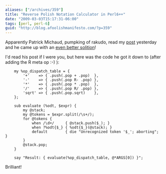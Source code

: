 ```yaml
---
aliases: ["/archives/359"]
title: "Reverse Polish Notation Calculator in Perl6++"
date: "2009-03-03T15:17:31-06:00"
tags: [perl, perl-6]
guid: "http://blog.afoolishmanifesto.com/?p=359"
---
```

Apparently Patrick Michaud, pumpking of rakudo, read my
[post](/posts/perl-5-to-perl-6-a-reverse-polish-notation-calculator/) yesterday
and he came up with an [even better
solition](https://web.archive.org/web/20100113121021/http://use.perl.org/~pmichaud/journal/38580)!

I'd read his post if I were you, but here was the code he got it down to (after adding the R meta op :-) ):

        my %op_dispatch_table = {
            '+'    => { .push(.pop + .pop)  },
            '-'    => { .push(.pop R- .pop) },
            '*'    => { .push(.pop * .pop)  },
            '/'    => { .push(.pop R/ .pop) },
            'sqrt' => { .push(.pop.sqrt)    },
        };

        sub evaluate (%odt, $expr) {
            my @stack;
            my @tokens = $expr.split(/\s+/);
            for @tokens {
                when /\d+/     { @stack.push($_); }
                when ?%odt{$_} { %odt{$_}(@stack); }
                default        { die "Unrecognized token '$_'; aborting"; }
            }
            @stack.pop;
        }

        say "Result: { evaluate(%op_dispatch_table, @*ARGS[0]) }";

Brilliant!
